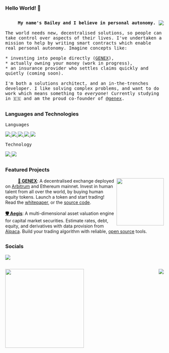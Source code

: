 ### Hello World! 👋

##

<img align="right" src="https://img.icons8.com/ios-filled/100/000000/freedom.png"/>
<samp>
  <p align=”justify” style="text-indent:40px;">
    <b>My name's Bailey and I believe in personal autonomy.</b>
    </br>
    </br>
    The world needs new, decentralised solutions, so people can take control over aspects of their lives. I've undertaken a mission to help by writing smart contracts which enable real personal autonomy. Imagine concepts like:
    <br/>
    <br/>
    * investing into people directly (<a href="https://github.com/itchysnake/genex">GENEX</a>), 
    <br/>
    * actually owning your money (work in progress),
    <br/>
    * an insurance provider who settles claims quickly and quietly (coming soon).
    </br>
    </br>
    I'm both a solutions architect, and an in-the-trenches developer. I like solving complex problems, and want to do work which means something to <i>everyone</i>! Currently studying in 🇪🇸 and am the proud co-founder of <a href="https://github.com/genex-tech">@genex</a>.
  </p>
</samp>

##

### **Languages and Technologies**
<samp>Languages</samp>
<div float="left">
  <a href="https://www.python.org/">
    <img src="https://img.icons8.com/ios-filled/50/000000/python.png"/>
  </a>

  <a href="https://docs.soliditylang.org/en/v0.8.16/">
    <img src="https://img.icons8.com/ios-filled/50/000000/solidity.png"/>
  </a>

  <a href="https://www.postgresql.org/">
    <img src="https://img.icons8.com/ios-filled/50/000000/postgreesql.png"/>
  </a>

  <a href="https://www.javascript.com/">
   <img src="https://img.icons8.com/ios-filled/50/000000/javascript.png"/>
  </a>

  <a href="https://go.dev/">
   <img src="https://img.icons8.com/ios-filled/50/000000/golang.png"/>
  </a>
</div>

<samp>Technology</samp>
<div float="left">
  <a href="https://ethereum.org/en/">
    <img src="https://img.icons8.com/ios-filled/50/000000/ethereum.png"/>
  </a>

  <a href="https://ubuntu.com/">
   <img src="https://img.icons8.com/ios-filled/50/000000/ubuntu.png"/>
  </a>
</div>

##

### **Featured Projects**

<a href="https://genex.app" align="right">
  <img src="https://github.com/itchysnake/itchysnake/blob/master/rec/black_genex.gif" width="150" align="right"/>
</a>

<p align=”justify” style="text-indent:40px;"> 
  <a href="https://github.com/itchysnake/genex"><b>🌳 GENEX</b></a>: A decentralised exchange deployed on <a href="https://portal.arbitrum.one">Arbitrum</a> and Ethereum mainnet. Invest in human talent from all over the world, by buying human equity tokens. Launch a token and start trading! Read the <a href="https://genex.app/whitepaper">whitepaper</a>, or the <a href="https://github.com/itchysnake/genex">source code</a>.
  <br/><br/>
  <a href="https://github.com/itchysnake/aegis"><b>🛡 Aegis</b></a>: A multi-dimensional asset valuation engine for capital market securities. Estimate rates, debt, equity, and derivatives with data provision from <a href="https://alpaca.markets/">Alpaca</a>. Build your trading algorithm with reliable, <a href="https://github.com/itchysnake/aegis">open source</a> tools.
</p>

##

### **Socials**
<a href="https://www.linkedin.com/in/bailey-de-villiers/">
  <img src="https://img.icons8.com/ios-filled/50/000000/linkedin.png"/>
</a>

##

<img align="left" src="https://cdn.dribbble.com/users/2646423/screenshots/5507196/computer.gif" width="250">
<img align="right" src="https://github-readme-stats.vercel.app/api?username=itchysnake&show_icons=true"/>